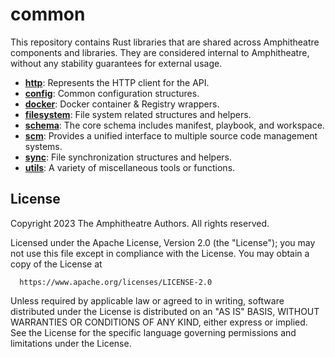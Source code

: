 # common

This repository contains Rust libraries that are shared across Amphitheatre
components and libraries. They are considered internal to Amphitheatre, without
any stability guarantees for external usage.

- [**http**](src/http/): Represents the HTTP client for the API.
- [**config**](src/config/): Common configuration structures.
- [**docker**](src/docker/): Docker container & Registry wrappers.
- [**filesystem**](src/filesystem/): File system related structures and helpers.
- [**schema**](src/schema/): The core schema includes manifest, playbook, and workspace.
- [**scm**](src/scm/): Provides a unified interface to multiple source code management systems.
- [**sync**](src/sync/): File synchronization structures and helpers.
- [**utils**](src/utils/): A variety of miscellaneous tools or functions.

## License

Copyright 2023 The Amphitheatre Authors. All rights reserved.

Licensed under the Apache License, Version 2.0 (the "License");
you may not use this file except in compliance with the License.
You may obtain a copy of the License at

      https://www.apache.org/licenses/LICENSE-2.0

Unless required by applicable law or agreed to in writing, software
distributed under the License is distributed on an "AS IS" BASIS,
WITHOUT WARRANTIES OR CONDITIONS OF ANY KIND, either express or implied.
See the License for the specific language governing permissions and
limitations under the License.
